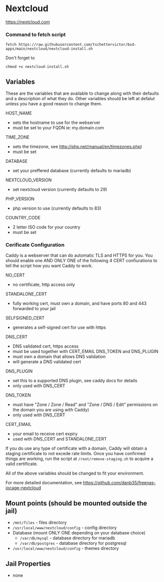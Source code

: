 # Nextcloud
https://nextcloud.com

### Command to fetch script
```
fetch https://raw.githubusercontent.com/tschettervictor/bsd-apps/main/nextcloud/nextcloud-install.sh
```

Don't forget to
```
chmod +x nextcloud-install.sh
```

## Variables
These are the variables that are available to change along with their defaults and a description of what they do. Other variables should be left at defalut unless you have a good reason to change them.

HOST_NAME
- sets the hostname to use for the webserver
- must be set to your FQDN ie: my.domain.com

TIME_ZONE
- sets the timezone, see http://php.net/manual/en/timezones.php)
- must be set

DATABASE
- set your preffered database (currently defaults to mariadb)

NEXTCLOUD_VERSION
- set nextcloud version (currently defaults to 29)

PHP_VERSION
- php version to use (currently defaults to 83)

COUNTRY_CODE
- 2 letter ISO code for your country
- must be set

### Cerificate Configuration

Caddy is a webserver that can do automatic TLS and HTTPS for you. You should enable one AND ONLY ONE of the following 4 CERT confiurations to tell the script how you want Caddy to work.

NO_CERT
- no certificate, http access only

STANDALONE_CERT
- fully working cert, must own a domain, and have ports 80 and 443 forwarded to your jail

SELFSIGNED_CERT
- generates a self-signed cert for use with https

DNS_CERT 
- DNS validated cert, https access
- must be used together with CERT_EMAIL DNS_TOKEN and DNS_PLUGIN
- must own a domain that allows DNS validation
- will generate a DNS validated cert

DNS_PLUGIN
- set this to a supported DNS plugin, see caddy docs for details
- only used with DNS_CERT

DNS_TOKEN
- must have "Zone / Zone / Read" and "Zone / DNS / Edit" permissions on the domain you are using with Caddy)
- only used with DNS_CERT 

CERT_EMAIL
- your email to receive cert expiry
- used with DNS_CERT and STANDALONE_CERT

If you do use any type of certificate with a domain, Caddy will obtain a staging certificate to not excede rate limits. Once you have confirmed things are working, run the script at `/root/remove-staging.sh` to acquire a valid certificate.

All of the above variables should be changed to fit your environment.

For more detailed documentation, see https://github.com/danb35/freenas-iocage-nextcloud

## Mount points (should be mounted outside the jail)
- `/mnt/files` - files directory
- `/usr/local/www/nextcloud/config` - config directory
- Database (mount ONLY ONE depending on your database choice)
  - `/var/db/mysql` - database directory for mariadb
  - `/var/db/postgres` - database directory for postgresql
- `/usr/local/www/nextcloud/config` - themes directory

## Jail Properties
- none

